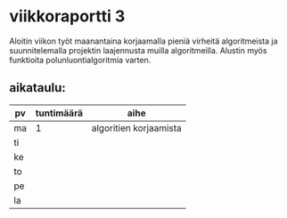 # viikkoraportti 3

Aloitin viikon työt maanantaina korjaamalla pieniä virheitä algoritmeista ja suunnitelemalla projektin laajennusta muilla algoritmeilla.
Alustin myös funktioita polunluontialgoritmia varten.


## aikataulu:
| pv  | tuntimäärä | aihe                   |
| --- | ---------- | ---------------------- |
| ma  | 1          | algoritien korjaamista |
| ti  |            |                        |
| ke  |            |                        |
| to  |            |                        |
| pe  |            |                        |
| la  |            |                        |